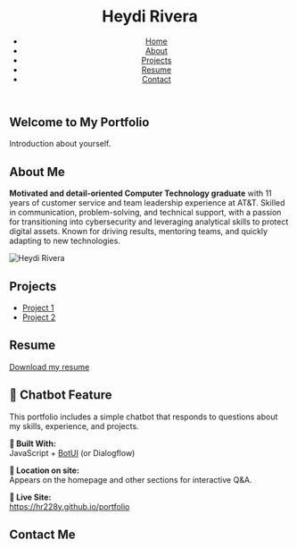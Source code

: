 <!DOCTYPE html>
<html lang="en">
<head>
  <meta charset="UTF-8">
  <meta name="viewport" content="width=device-width, initial-scale=1.0">
 
  <link rel="stylesheet" href="style.css">
</head>
<body>
  <header>
    <h1>Heydi Rivera</h1>
    <nav>
      <ul>
        <li><a href="#home">Home</a></li>
        <li><a href="#about">About</a></li>
        <li><a href="#projects">Projects</a></li>
        <li><a href="#resume">Resume</a></li>
        <li><a href="#contact">Contact</a></li>
      </ul>
    </nav>
  </header>

  <section id="home">
    <h2>Welcome to My Portfolio</h2>
    <p>Introduction about yourself.</p>
  </section>

  <section id="about">
    <h2>About Me</h2>
    <div class="about-container">
      <div class="about-text">
        <p><strong>Motivated and detail-oriented Computer Technology graduate</strong> with 11 years of customer service and team leadership experience at AT&T. Skilled in communication, problem-solving, and technical support, with a passion for transitioning into cybersecurity and leveraging analytical skills to protect digital assets. Known for driving results, mentoring teams, and quickly adapting to new technologies.</p>
      </div>
      <div class="about-image">
        <img src="your-photo.jpg" alt="Heydi Rivera" />
      </div>
    </div>
  </section>

  <section id="projects">
    <h2>Projects</h2>
    <ul>
      <li><a href="https://github.com/yourusername/project1">Project 1</a></li>
      <li><a href="https://github.com/yourusername/project2">Project 2</a></li>
    </ul>
  </section>

  <section id="resume">
    <h2>Resume</h2>
    <a href="Heydi-Rivera.pdf" download>Download my resume</a>
  </section>

<section id="chatbot-info">
  <h2>🤖 Chatbot Feature</h2>
  <p>This portfolio includes a simple chatbot that responds to questions about my skills, experience, and projects.</p>

  <p><strong>🔧 Built With:</strong><br>
  JavaScript + <a href="https://botui.org/" target="_blank">BotUI</a> (or Dialogflow)</p>

  <p><strong>📍 Location on site:</strong><br>
  Appears on the homepage and other sections for interactive Q&A.</p>

  <p><strong>🔗 Live Site:</strong><br>
  <a href="https://hr228y.github.io/portfolio" target="_blank">https://hr228y.github.io/portfolio</a></p>
</section>
  <section id="contact">
    <h2>Contact Me</h2>
  



